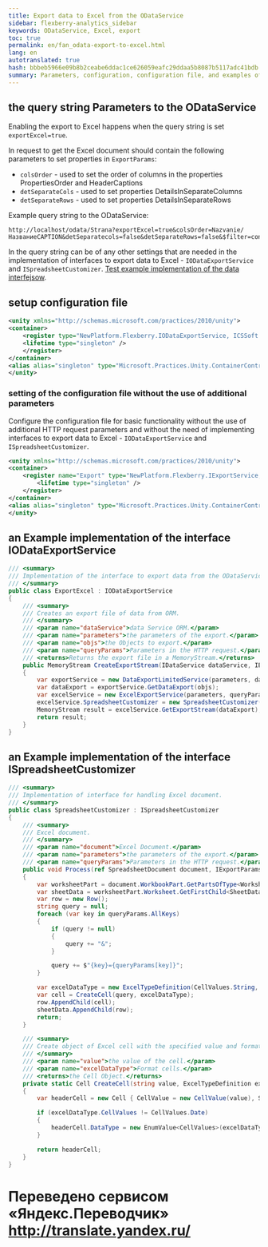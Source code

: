 ```yaml
--- 
title: Export data to Excel from the ODataService 
sidebar: flexberry-analytics_sidebar 
keywords: ODataService, Excel, export 
toc: true 
permalink: en/fan_odata-export-to-excel.html 
lang: en 
autotranslated: true 
hash: bbbeb5966e09b8b2ceabe6ddac1ce626059eafc29ddaa5b8087b5117adc41bdb 
summary: Parameters, configuration, configuration file, and examples of usage 
--- 
```


## the query string Parameters to the ODataService 

Enabling the export to Excel happens when the query string is set `exportExcel=true`. 

In request to get the Excel document should contain the following parameters to set properties in `ExportParams`: 

* `colsOrder` - used to set the order of columns in the properties PropertiesOrder and HeaderCaptions 
* `detSeparateCols` - used to set properties DetailsInSeparateColumns 
* `detSeparateRows` - used to set properties DetailsInSeparateRows 

Example query string to the ODataService: 

```http
http://localhost/odata/Strana?exportExcel=true&colsOrder=Nazvanie/НазваниеCAPTION&detSeparatecols=false&detSeparateRows=false&$filter=contains(Nazvanie,'1') 
``` 

In the query string can be of any other settings that are needed in the implementation of interfaces to export data to Excel - `IODataExportService` and `ISpreadsheetCustomizer`. [Test example implementation of the data interfejsow](https://github.com/Flexberry/NewPlatform.Flexberry.ORM.ODataService/tree/develop/Tests/NewPlatform.Flexberry.ORM.ODataService.Tests/CRUD/Read/Excel). 

## setup configuration file 

```xml
<unity xmlns="http://schemas.microsoft.com/practices/2010/unity">
<container>
    <register type="NewPlatform.Flexberry.IODataExportService, ICSSoft.STORMNET.Business" mapTo="NewPlatform.Flexberry.ORM.ODataService.Tests.CRUD.Read.Excel.ExportExcel,NewPlatform.Flexberry.ORM.ODataService.Tests">
    <lifetime type="singleton" />
    </register>
</container>
<alias alias="singleton" type="Microsoft.Practices.Unity.ContainerControlledLifetimeManager, Microsoft.Practices.Unity" />
</unity>
``` 

### setting of the configuration file without the use of additional parameters 

Configure the configuration file for basic functionality without the use of additional HTTP request parameters and without the need of implementing interfaces to export data to Excel - `IODataExportService` and `ISpreadsheetCustomizer`. 

```xml
<unity xmlns="http://schemas.microsoft.com/practices/2010/unity">
<container>
    <register name="Export" type="NewPlatform.Flexberry.IExportService, ICSSoft.STORMNET.Business" mapTo="NewPlatform.Flexberry.Reports.ExportToExcel.ExportExcelODataService, NewPlatform.Flexberry.Reports.ExportToExcel">
        <lifetime type="singleton" />
    </register>
</container>
<alias alias="singleton" type="Microsoft.Practices.Unity.ContainerControlledLifetimeManager, Microsoft.Practices.Unity" />
</unity>
``` 

## an Example implementation of the interface IODataExportService 

```csharp
/// <summary> 
/// Implementation of the interface to export data from the ODataService. 
/// </summary> 
public class ExportExcel : IODataExportService
{
    /// <summary> 
    /// Creates an export file of data from ORM. 
    /// </summary> 
    /// <param name="dataService">data Service ORM.</param> 
    /// <param name="parameters">the parameters of the export.</param> 
    /// <param name="objs">the Objects to export.</param> 
    /// <param name="queryParams">Parameters in the HTTP request.</param> 
    /// <returns>Returns the export file in a MemoryStream.</returns> 
    public MemoryStream CreateExportStream(IDataService dataService, IExportParams parameters, DataObject[] objs, NameValueCollection queryParams)
    {
        var exportService = new DataExportLimitedService(parameters, dataService);
        var dataExport = exportService.GetDataExport(objs);
        var excelService = new ExcelExportService(parameters, queryParams);
        excelService.SpreadsheetCustomizer = new SpreadsheetCustomizer();
        MemoryStream result = excelService.GetExportStream(dataExport);
        return result;
    }
}
``` 

## an Example implementation of the interface ISpreadsheetCustomizer 

```csharp
/// <summary> 
/// Implementation of interface for handling Excel document. 
/// </summary> 
public class SpreadsheetCustomizer : ISpreadsheetCustomizer
{
    /// <summary> 
    /// Excel document. 
    /// </summary> 
    /// <param name="document">Excel Document.</param> 
    /// <param name="parameters">the parameters of the export.</param> 
    /// <param name="queryParams">Parameters in the HTTP request.</param> 
    public void Process(ref SpreadsheetDocument document, IExportParams parameters = null, NameValueCollection queryParams = null)
    {
        var worksheetPart = document.WorkbookPart.GetPartsOfType<WorksheetPart>().First();
        var sheetData = worksheetPart.Worksheet.GetFirstChild<SheetData>();
        var row = new Row();
        string query = null;
        foreach (var key in queryParams.AllKeys)
        {
            if (query != null)
            {
                query += "&";
            }

            query += $"{key}={queryParams[key]}";
        }

        var excelDataType = new ExcelTypeDefinition(CellValues.String, CustomStylesheet.StyleIndexTextAllBordersWrapAlignment);
        var cell = CreateCell(query, excelDataType);
        row.AppendChild(cell);
        sheetData.AppendChild(row);
        return;
    }

    /// <summary> 
    /// Create object of Excel cell with the specified value and format. 
    /// </summary> 
    /// <param name="value">the value of the cell.</param> 
    /// <param name="excelDataType">Format cells.</param> 
    /// <returns>the Cell Object.</returns> 
    private static Cell CreateCell(string value, ExcelTypeDefinition excelDataType)
    {
        var headerCell = new Cell { CellValue = new CellValue(value), StyleIndex = excelDataType.StyleIndex };

        if (excelDataType.CellValues != CellValues.Date)
        {
            headerCell.DataType = new EnumValue<CellValues>(excelDataType.CellValues);
        }

        return headerCell;
    }
}
``` 



 # Переведено сервисом «Яндекс.Переводчик» http://translate.yandex.ru/